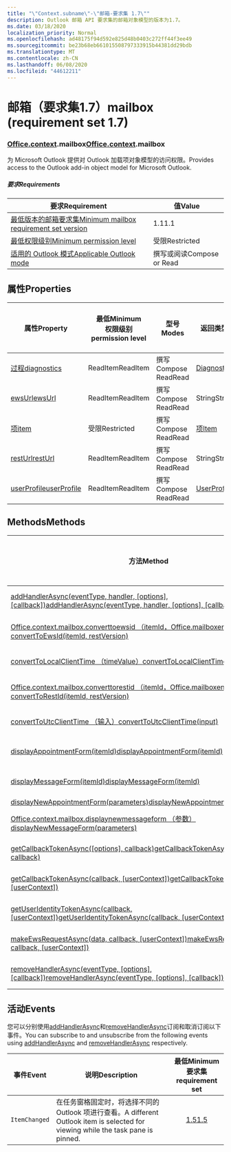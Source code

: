 ```yaml
---
title: "\"Context.subname\"-\"邮箱-要求集 1.7\""
description: Outlook 邮箱 API 要求集的邮箱对象模型的版本为1.7。
ms.date: 03/18/2020
localization_priority: Normal
ms.openlocfilehash: ad48175f94d592e825d48b0403c272ff44f3ee49
ms.sourcegitcommit: be23b68eb661015508797333915b44381dd29bdb
ms.translationtype: MT
ms.contentlocale: zh-CN
ms.lasthandoff: 06/08/2020
ms.locfileid: "44612211"
---
```

# <a name="mailbox-requirement-set-17"></a><span data-ttu-id="aad85-103">邮箱（要求集1.7）</span><span class="sxs-lookup"><span data-stu-id="aad85-103">mailbox (requirement set 1.7)</span></span>

### <a name="officecontextmailbox"></a><span data-ttu-id="aad85-104">[Office](office.md)[.context](office.context.md).mailbox</span><span class="sxs-lookup"><span data-stu-id="aad85-104">[Office](office.md)[.context](office.context.md).mailbox</span></span>

<span data-ttu-id="aad85-105">为 Microsoft Outlook 提供对 Outlook 加载项对象模型的访问权限。</span><span class="sxs-lookup"><span data-stu-id="aad85-105">Provides access to the Outlook add-in object model for Microsoft Outlook.</span></span>

##### <a name="requirements"></a><span data-ttu-id="aad85-106">要求</span><span class="sxs-lookup"><span data-stu-id="aad85-106">Requirements</span></span>

|<span data-ttu-id="aad85-107">要求</span><span class="sxs-lookup"><span data-stu-id="aad85-107">Requirement</span></span>| <span data-ttu-id="aad85-108">值</span><span class="sxs-lookup"><span data-stu-id="aad85-108">Value</span></span>|
|---|---|
|[<span data-ttu-id="aad85-109">最低版本的邮箱要求集</span><span class="sxs-lookup"><span data-stu-id="aad85-109">Minimum mailbox requirement set version</span></span>](../../requirement-sets/outlook-api-requirement-sets.md)| <span data-ttu-id="aad85-110">1.1</span><span class="sxs-lookup"><span data-stu-id="aad85-110">1.1</span></span>|
|[<span data-ttu-id="aad85-111">最低权限级别</span><span class="sxs-lookup"><span data-stu-id="aad85-111">Minimum permission level</span></span>](../../../outlook/understanding-outlook-add-in-permissions.md)| <span data-ttu-id="aad85-112">受限</span><span class="sxs-lookup"><span data-stu-id="aad85-112">Restricted</span></span>|
|[<span data-ttu-id="aad85-113">适用的 Outlook 模式</span><span class="sxs-lookup"><span data-stu-id="aad85-113">Applicable Outlook mode</span></span>](../../../outlook/outlook-add-ins-overview.md#extension-points)| <span data-ttu-id="aad85-114">撰写或阅读</span><span class="sxs-lookup"><span data-stu-id="aad85-114">Compose or Read</span></span>|

## <a name="properties"></a><span data-ttu-id="aad85-115">属性</span><span class="sxs-lookup"><span data-stu-id="aad85-115">Properties</span></span>

| <span data-ttu-id="aad85-116">属性</span><span class="sxs-lookup"><span data-stu-id="aad85-116">Property</span></span> | <span data-ttu-id="aad85-117">最低</span><span class="sxs-lookup"><span data-stu-id="aad85-117">Minimum</span></span><br><span data-ttu-id="aad85-118">权限级别</span><span class="sxs-lookup"><span data-stu-id="aad85-118">permission level</span></span> | <span data-ttu-id="aad85-119">型号</span><span class="sxs-lookup"><span data-stu-id="aad85-119">Modes</span></span> | <span data-ttu-id="aad85-120">返回类型</span><span class="sxs-lookup"><span data-stu-id="aad85-120">Return type</span></span> | <span data-ttu-id="aad85-121">最低</span><span class="sxs-lookup"><span data-stu-id="aad85-121">Minimum</span></span><br><span data-ttu-id="aad85-122">要求集</span><span class="sxs-lookup"><span data-stu-id="aad85-122">requirement set</span></span> |
|---|---|---|---|:---:|
| [<span data-ttu-id="aad85-123">过程</span><span class="sxs-lookup"><span data-stu-id="aad85-123">diagnostics</span></span>](/javascript/api/outlook/office.mailbox?view=outlook-js-1.7#diagnostics) | <span data-ttu-id="aad85-124">ReadItem</span><span class="sxs-lookup"><span data-stu-id="aad85-124">ReadItem</span></span> | <span data-ttu-id="aad85-125">撰写</span><span class="sxs-lookup"><span data-stu-id="aad85-125">Compose</span></span><br><span data-ttu-id="aad85-126">Read</span><span class="sxs-lookup"><span data-stu-id="aad85-126">Read</span></span> | [<span data-ttu-id="aad85-127">Diagnostics</span><span class="sxs-lookup"><span data-stu-id="aad85-127">Diagnostics</span></span>](/javascript/api/outlook/office.diagnostics?view=outlook-js-1.7) | [<span data-ttu-id="aad85-128">1.1</span><span class="sxs-lookup"><span data-stu-id="aad85-128">1.1</span></span>](../requirement-set-1.1/outlook-requirement-set-1.1.md) |
| [<span data-ttu-id="aad85-129">ewsUrl</span><span class="sxs-lookup"><span data-stu-id="aad85-129">ewsUrl</span></span>](/javascript/api/outlook/office.mailbox?view=outlook-js-1.7#ewsurl) | <span data-ttu-id="aad85-130">ReadItem</span><span class="sxs-lookup"><span data-stu-id="aad85-130">ReadItem</span></span> | <span data-ttu-id="aad85-131">撰写</span><span class="sxs-lookup"><span data-stu-id="aad85-131">Compose</span></span><br><span data-ttu-id="aad85-132">Read</span><span class="sxs-lookup"><span data-stu-id="aad85-132">Read</span></span> | <span data-ttu-id="aad85-133">String</span><span class="sxs-lookup"><span data-stu-id="aad85-133">String</span></span> | [<span data-ttu-id="aad85-134">1.1</span><span class="sxs-lookup"><span data-stu-id="aad85-134">1.1</span></span>](../requirement-set-1.1/outlook-requirement-set-1.1.md) |
| [<span data-ttu-id="aad85-135">项</span><span class="sxs-lookup"><span data-stu-id="aad85-135">item</span></span>](office.context.mailbox.item.md) | <span data-ttu-id="aad85-136">受限</span><span class="sxs-lookup"><span data-stu-id="aad85-136">Restricted</span></span> | <span data-ttu-id="aad85-137">撰写</span><span class="sxs-lookup"><span data-stu-id="aad85-137">Compose</span></span><br><span data-ttu-id="aad85-138">Read</span><span class="sxs-lookup"><span data-stu-id="aad85-138">Read</span></span> | [<span data-ttu-id="aad85-139">项</span><span class="sxs-lookup"><span data-stu-id="aad85-139">Item</span></span>](/javascript/api/outlook/office.item?view=outlook-js-1.7) | [<span data-ttu-id="aad85-140">1.1</span><span class="sxs-lookup"><span data-stu-id="aad85-140">1.1</span></span>](../requirement-set-1.1/outlook-requirement-set-1.1.md) |
| [<span data-ttu-id="aad85-141">restUrl</span><span class="sxs-lookup"><span data-stu-id="aad85-141">restUrl</span></span>](/javascript/api/outlook/office.mailbox?view=outlook-js-1.7#resturl) | <span data-ttu-id="aad85-142">ReadItem</span><span class="sxs-lookup"><span data-stu-id="aad85-142">ReadItem</span></span> | <span data-ttu-id="aad85-143">撰写</span><span class="sxs-lookup"><span data-stu-id="aad85-143">Compose</span></span><br><span data-ttu-id="aad85-144">Read</span><span class="sxs-lookup"><span data-stu-id="aad85-144">Read</span></span> | <span data-ttu-id="aad85-145">String</span><span class="sxs-lookup"><span data-stu-id="aad85-145">String</span></span> | [<span data-ttu-id="aad85-146">1.5</span><span class="sxs-lookup"><span data-stu-id="aad85-146">1.5</span></span>](../requirement-set-1.5/outlook-requirement-set-1.5.md) |
| [<span data-ttu-id="aad85-147">userProfile</span><span class="sxs-lookup"><span data-stu-id="aad85-147">userProfile</span></span>](/javascript/api/outlook/office.mailbox?view=outlook-js-1.7#userprofile) | <span data-ttu-id="aad85-148">ReadItem</span><span class="sxs-lookup"><span data-stu-id="aad85-148">ReadItem</span></span> | <span data-ttu-id="aad85-149">撰写</span><span class="sxs-lookup"><span data-stu-id="aad85-149">Compose</span></span><br><span data-ttu-id="aad85-150">Read</span><span class="sxs-lookup"><span data-stu-id="aad85-150">Read</span></span> | [<span data-ttu-id="aad85-151">UserProfile</span><span class="sxs-lookup"><span data-stu-id="aad85-151">UserProfile</span></span>](/javascript/api/outlook/office.userprofile?view=outlook-js-1.7) | [<span data-ttu-id="aad85-152">1.1</span><span class="sxs-lookup"><span data-stu-id="aad85-152">1.1</span></span>](../requirement-set-1.1/outlook-requirement-set-1.1.md) |

## <a name="methods"></a><span data-ttu-id="aad85-153">Methods</span><span class="sxs-lookup"><span data-stu-id="aad85-153">Methods</span></span>

| <span data-ttu-id="aad85-154">方法</span><span class="sxs-lookup"><span data-stu-id="aad85-154">Method</span></span> | <span data-ttu-id="aad85-155">最低</span><span class="sxs-lookup"><span data-stu-id="aad85-155">Minimum</span></span><br><span data-ttu-id="aad85-156">权限级别</span><span class="sxs-lookup"><span data-stu-id="aad85-156">permission level</span></span> | <span data-ttu-id="aad85-157">型号</span><span class="sxs-lookup"><span data-stu-id="aad85-157">Modes</span></span> | <span data-ttu-id="aad85-158">最低</span><span class="sxs-lookup"><span data-stu-id="aad85-158">Minimum</span></span><br><span data-ttu-id="aad85-159">要求集</span><span class="sxs-lookup"><span data-stu-id="aad85-159">requirement set</span></span> |
|---|---|---|:---:|
| <span data-ttu-id="aad85-160">[addHandlerAsync(eventType, handler, [options], [callback])](/javascript/api/outlook/office.mailbox?view=outlook-js-1.7#addhandlerasync-eventtype--handler--options--callback-)</span><span class="sxs-lookup"><span data-stu-id="aad85-160">[addHandlerAsync(eventType, handler, [options], [callback])](/javascript/api/outlook/office.mailbox?view=outlook-js-1.7#addhandlerasync-eventtype--handler--options--callback-)</span></span> | <span data-ttu-id="aad85-161">ReadItem</span><span class="sxs-lookup"><span data-stu-id="aad85-161">ReadItem</span></span> | <span data-ttu-id="aad85-162">撰写</span><span class="sxs-lookup"><span data-stu-id="aad85-162">Compose</span></span><br><span data-ttu-id="aad85-163">Read</span><span class="sxs-lookup"><span data-stu-id="aad85-163">Read</span></span> | [<span data-ttu-id="aad85-164">1.5</span><span class="sxs-lookup"><span data-stu-id="aad85-164">1.5</span></span>](../requirement-set-1.5/outlook-requirement-set-1.5.md) |
| [<span data-ttu-id="aad85-165">Office.context.mailbox.converttoewsid （itemId，Office.mailboxenums.restversion）</span><span class="sxs-lookup"><span data-stu-id="aad85-165">convertToEwsId(itemId, restVersion)</span></span>](/javascript/api/outlook/office.mailbox?view=outlook-js-1.7#converttoewsid-itemid--restversion-) | <span data-ttu-id="aad85-166">受限</span><span class="sxs-lookup"><span data-stu-id="aad85-166">Restricted</span></span> | <span data-ttu-id="aad85-167">撰写</span><span class="sxs-lookup"><span data-stu-id="aad85-167">Compose</span></span><br><span data-ttu-id="aad85-168">Read</span><span class="sxs-lookup"><span data-stu-id="aad85-168">Read</span></span> | [<span data-ttu-id="aad85-169">1.3</span><span class="sxs-lookup"><span data-stu-id="aad85-169">1.3</span></span>](../requirement-set-1.3/outlook-requirement-set-1.3.md) |
| [<span data-ttu-id="aad85-170">convertToLocalClientTime （timeValue）</span><span class="sxs-lookup"><span data-stu-id="aad85-170">convertToLocalClientTime(timeValue)</span></span>](/javascript/api/outlook/office.mailbox?view=outlook-js-1.7#converttolocalclienttime-timevalue-) | <span data-ttu-id="aad85-171">ReadItem</span><span class="sxs-lookup"><span data-stu-id="aad85-171">ReadItem</span></span> | <span data-ttu-id="aad85-172">撰写</span><span class="sxs-lookup"><span data-stu-id="aad85-172">Compose</span></span><br><span data-ttu-id="aad85-173">Read</span><span class="sxs-lookup"><span data-stu-id="aad85-173">Read</span></span> | [<span data-ttu-id="aad85-174">1.1</span><span class="sxs-lookup"><span data-stu-id="aad85-174">1.1</span></span>](../requirement-set-1.1/outlook-requirement-set-1.1.md) |
| [<span data-ttu-id="aad85-175">Office.context.mailbox.converttorestid （itemId，Office.mailboxenums.restversion）</span><span class="sxs-lookup"><span data-stu-id="aad85-175">convertToRestId(itemId, restVersion)</span></span>](/javascript/api/outlook/office.mailbox?view=outlook-js-1.7#converttorestid-itemid--restversion-) | <span data-ttu-id="aad85-176">受限</span><span class="sxs-lookup"><span data-stu-id="aad85-176">Restricted</span></span> | <span data-ttu-id="aad85-177">撰写</span><span class="sxs-lookup"><span data-stu-id="aad85-177">Compose</span></span><br><span data-ttu-id="aad85-178">Read</span><span class="sxs-lookup"><span data-stu-id="aad85-178">Read</span></span> | [<span data-ttu-id="aad85-179">1.3</span><span class="sxs-lookup"><span data-stu-id="aad85-179">1.3</span></span>](../requirement-set-1.3/outlook-requirement-set-1.3.md) |
| [<span data-ttu-id="aad85-180">convertToUtcClientTime （输入）</span><span class="sxs-lookup"><span data-stu-id="aad85-180">convertToUtcClientTime(input)</span></span>](/javascript/api/outlook/office.mailbox?view=outlook-js-1.7#converttoutcclienttime-input-) | <span data-ttu-id="aad85-181">ReadItem</span><span class="sxs-lookup"><span data-stu-id="aad85-181">ReadItem</span></span> | <span data-ttu-id="aad85-182">撰写</span><span class="sxs-lookup"><span data-stu-id="aad85-182">Compose</span></span><br><span data-ttu-id="aad85-183">Read</span><span class="sxs-lookup"><span data-stu-id="aad85-183">Read</span></span> | [<span data-ttu-id="aad85-184">1.1</span><span class="sxs-lookup"><span data-stu-id="aad85-184">1.1</span></span>](../requirement-set-1.1/outlook-requirement-set-1.1.md) |
| [<span data-ttu-id="aad85-185">displayAppointmentForm(itemId)</span><span class="sxs-lookup"><span data-stu-id="aad85-185">displayAppointmentForm(itemId)</span></span>](/javascript/api/outlook/office.mailbox?view=outlook-js-1.7#displayappointmentform-itemid-) | <span data-ttu-id="aad85-186">ReadItem</span><span class="sxs-lookup"><span data-stu-id="aad85-186">ReadItem</span></span> | <span data-ttu-id="aad85-187">撰写</span><span class="sxs-lookup"><span data-stu-id="aad85-187">Compose</span></span><br><span data-ttu-id="aad85-188">Read</span><span class="sxs-lookup"><span data-stu-id="aad85-188">Read</span></span> | [<span data-ttu-id="aad85-189">1.1</span><span class="sxs-lookup"><span data-stu-id="aad85-189">1.1</span></span>](../requirement-set-1.1/outlook-requirement-set-1.1.md) |
| [<span data-ttu-id="aad85-190">displayMessageForm(itemId)</span><span class="sxs-lookup"><span data-stu-id="aad85-190">displayMessageForm(itemId)</span></span>](/javascript/api/outlook/office.mailbox?view=outlook-js-1.7#displaymessageform-itemid-) | <span data-ttu-id="aad85-191">ReadItem</span><span class="sxs-lookup"><span data-stu-id="aad85-191">ReadItem</span></span> | <span data-ttu-id="aad85-192">撰写</span><span class="sxs-lookup"><span data-stu-id="aad85-192">Compose</span></span><br><span data-ttu-id="aad85-193">Read</span><span class="sxs-lookup"><span data-stu-id="aad85-193">Read</span></span> | [<span data-ttu-id="aad85-194">1.1</span><span class="sxs-lookup"><span data-stu-id="aad85-194">1.1</span></span>](../requirement-set-1.1/outlook-requirement-set-1.1.md) |
| [<span data-ttu-id="aad85-195">displayNewAppointmentForm(parameters)</span><span class="sxs-lookup"><span data-stu-id="aad85-195">displayNewAppointmentForm(parameters)</span></span>](/javascript/api/outlook/office.mailbox?view=outlook-js-1.7#displaynewappointmentform-parameters-) | <span data-ttu-id="aad85-196">ReadItem</span><span class="sxs-lookup"><span data-stu-id="aad85-196">ReadItem</span></span> | <span data-ttu-id="aad85-197">Read</span><span class="sxs-lookup"><span data-stu-id="aad85-197">Read</span></span> | [<span data-ttu-id="aad85-198">1.1</span><span class="sxs-lookup"><span data-stu-id="aad85-198">1.1</span></span>](../requirement-set-1.1/outlook-requirement-set-1.1.md) |
| [<span data-ttu-id="aad85-199">Office.context.mailbox.displaynewmessageform （参数）</span><span class="sxs-lookup"><span data-stu-id="aad85-199">displayNewMessageForm(parameters)</span></span>](/javascript/api/outlook/office.mailbox?view=outlook-js-1.7#displaynewmessageform-parameters-) | <span data-ttu-id="aad85-200">ReadItem</span><span class="sxs-lookup"><span data-stu-id="aad85-200">ReadItem</span></span> | <span data-ttu-id="aad85-201">撰写</span><span class="sxs-lookup"><span data-stu-id="aad85-201">Compose</span></span><br><span data-ttu-id="aad85-202">Read</span><span class="sxs-lookup"><span data-stu-id="aad85-202">Read</span></span> | [<span data-ttu-id="aad85-203">1.6</span><span class="sxs-lookup"><span data-stu-id="aad85-203">1.6</span></span>](../requirement-set-1.6/outlook-requirement-set-1.6.md) |
| <span data-ttu-id="aad85-204">[getCallbackTokenAsync([options], callback)](/javascript/api/outlook/office.mailbox?view=outlook-js-1.7#getcallbacktokenasync-options--callback-)</span><span class="sxs-lookup"><span data-stu-id="aad85-204">[getCallbackTokenAsync([options], callback)](/javascript/api/outlook/office.mailbox?view=outlook-js-1.7#getcallbacktokenasync-options--callback-)</span></span> | <span data-ttu-id="aad85-205">ReadItem</span><span class="sxs-lookup"><span data-stu-id="aad85-205">ReadItem</span></span> | <span data-ttu-id="aad85-206">撰写</span><span class="sxs-lookup"><span data-stu-id="aad85-206">Compose</span></span><br><span data-ttu-id="aad85-207">Read</span><span class="sxs-lookup"><span data-stu-id="aad85-207">Read</span></span> | [<span data-ttu-id="aad85-208">1.5</span><span class="sxs-lookup"><span data-stu-id="aad85-208">1.5</span></span>](../requirement-set-1.5/outlook-requirement-set-1.5.md) |
| <span data-ttu-id="aad85-209">[getCallbackTokenAsync(callback, [userContext])](/javascript/api/outlook/office.mailbox?view=outlook-js-1.7#getcallbacktokenasync-callback--usercontext-)</span><span class="sxs-lookup"><span data-stu-id="aad85-209">[getCallbackTokenAsync(callback, [userContext])](/javascript/api/outlook/office.mailbox?view=outlook-js-1.7#getcallbacktokenasync-callback--usercontext-)</span></span> | <span data-ttu-id="aad85-210">ReadItem</span><span class="sxs-lookup"><span data-stu-id="aad85-210">ReadItem</span></span> | <span data-ttu-id="aad85-211">撰写</span><span class="sxs-lookup"><span data-stu-id="aad85-211">Compose</span></span><br><span data-ttu-id="aad85-212">Read</span><span class="sxs-lookup"><span data-stu-id="aad85-212">Read</span></span> | [<span data-ttu-id="aad85-213">1.3</span><span class="sxs-lookup"><span data-stu-id="aad85-213">1.3</span></span>](../requirement-set-1.3/outlook-requirement-set-1.3.md)<br>[<span data-ttu-id="aad85-214">1.1</span><span class="sxs-lookup"><span data-stu-id="aad85-214">1.1</span></span>](../requirement-set-1.1/outlook-requirement-set-1.1.md) |
| <span data-ttu-id="aad85-215">[getUserIdentityTokenAsync(callback, [userContext])](/javascript/api/outlook/office.mailbox?view=outlook-js-1.7#getuseridentitytokenasync-callback--usercontext-)</span><span class="sxs-lookup"><span data-stu-id="aad85-215">[getUserIdentityTokenAsync(callback, [userContext])](/javascript/api/outlook/office.mailbox?view=outlook-js-1.7#getuseridentitytokenasync-callback--usercontext-)</span></span> | <span data-ttu-id="aad85-216">ReadItem</span><span class="sxs-lookup"><span data-stu-id="aad85-216">ReadItem</span></span> | <span data-ttu-id="aad85-217">撰写</span><span class="sxs-lookup"><span data-stu-id="aad85-217">Compose</span></span><br><span data-ttu-id="aad85-218">Read</span><span class="sxs-lookup"><span data-stu-id="aad85-218">Read</span></span> | [<span data-ttu-id="aad85-219">1.1</span><span class="sxs-lookup"><span data-stu-id="aad85-219">1.1</span></span>](../requirement-set-1.1/outlook-requirement-set-1.1.md) |
| <span data-ttu-id="aad85-220">[makeEwsRequestAsync(data, callback, [userContext])](/javascript/api/outlook/office.mailbox?view=outlook-js-1.7#makeewsrequestasync-data--callback--usercontext-)</span><span class="sxs-lookup"><span data-stu-id="aad85-220">[makeEwsRequestAsync(data, callback, [userContext])](/javascript/api/outlook/office.mailbox?view=outlook-js-1.7#makeewsrequestasync-data--callback--usercontext-)</span></span> | <span data-ttu-id="aad85-221">ReadWriteMailbox</span><span class="sxs-lookup"><span data-stu-id="aad85-221">ReadWriteMailbox</span></span> | <span data-ttu-id="aad85-222">撰写</span><span class="sxs-lookup"><span data-stu-id="aad85-222">Compose</span></span><br><span data-ttu-id="aad85-223">Read</span><span class="sxs-lookup"><span data-stu-id="aad85-223">Read</span></span> | [<span data-ttu-id="aad85-224">1.1</span><span class="sxs-lookup"><span data-stu-id="aad85-224">1.1</span></span>](../requirement-set-1.1/outlook-requirement-set-1.1.md) |
| <span data-ttu-id="aad85-225">[removeHandlerAsync(eventType, [options], [callback])](/javascript/api/outlook/office.mailbox?view=outlook-js-1.7#removehandlerasync-eventtype--options--callback-)</span><span class="sxs-lookup"><span data-stu-id="aad85-225">[removeHandlerAsync(eventType, [options], [callback])](/javascript/api/outlook/office.mailbox?view=outlook-js-1.7#removehandlerasync-eventtype--options--callback-)</span></span> | <span data-ttu-id="aad85-226">ReadItem</span><span class="sxs-lookup"><span data-stu-id="aad85-226">ReadItem</span></span> | <span data-ttu-id="aad85-227">撰写</span><span class="sxs-lookup"><span data-stu-id="aad85-227">Compose</span></span><br><span data-ttu-id="aad85-228">Read</span><span class="sxs-lookup"><span data-stu-id="aad85-228">Read</span></span> | [<span data-ttu-id="aad85-229">1.5</span><span class="sxs-lookup"><span data-stu-id="aad85-229">1.5</span></span>](../requirement-set-1.5/outlook-requirement-set-1.5.md) |

## <a name="events"></a><span data-ttu-id="aad85-230">活动</span><span class="sxs-lookup"><span data-stu-id="aad85-230">Events</span></span>

<span data-ttu-id="aad85-231">您可以分别使用[addHandlerAsync](/javascript/api/outlook/office.mailbox?view=outlook-js-1.7#addhandlerasync-eventtype--handler--options--callback-)和[removeHandlerAsync](/javascript/api/outlook/office.mailbox?view=outlook-js-1.7#removehandlerasync-eventtype--options--callback-)订阅和取消订阅以下事件。</span><span class="sxs-lookup"><span data-stu-id="aad85-231">You can subscribe to and unsubscribe from the following events using [addHandlerAsync](/javascript/api/outlook/office.mailbox?view=outlook-js-1.7#addhandlerasync-eventtype--handler--options--callback-) and [removeHandlerAsync](/javascript/api/outlook/office.mailbox?view=outlook-js-1.7#removehandlerasync-eventtype--options--callback-) respectively.</span></span>

| <span data-ttu-id="aad85-232">事件</span><span class="sxs-lookup"><span data-stu-id="aad85-232">Event</span></span> | <span data-ttu-id="aad85-233">说明</span><span class="sxs-lookup"><span data-stu-id="aad85-233">Description</span></span> | <span data-ttu-id="aad85-234">最低</span><span class="sxs-lookup"><span data-stu-id="aad85-234">Minimum</span></span><br><span data-ttu-id="aad85-235">要求集</span><span class="sxs-lookup"><span data-stu-id="aad85-235">requirement set</span></span> |
|---|---|:---:|
|`ItemChanged`| <span data-ttu-id="aad85-236">在任务窗格固定时，将选择不同的 Outlook 项进行查看。</span><span class="sxs-lookup"><span data-stu-id="aad85-236">A different Outlook item is selected for viewing while the task pane is pinned.</span></span> | [<span data-ttu-id="aad85-237">1.5</span><span class="sxs-lookup"><span data-stu-id="aad85-237">1.5</span></span>](../requirement-set-1.5/outlook-requirement-set-1.5.md) |
